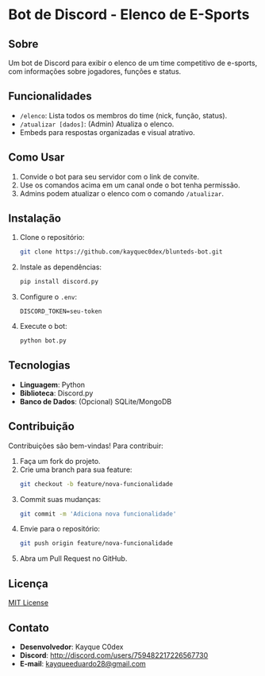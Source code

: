 # Bot de Discord - Elenco de E-Sports

## Sobre
Um bot de Discord para exibir o elenco de um time competitivo de e-sports, com informações sobre jogadores, funções e status.

## Funcionalidades
- `/elenco`: Lista todos os membros do time (nick, função, status).
- `/atualizar [dados]`: (Admin) Atualiza o elenco.
- Embeds para respostas organizadas e visual atrativo.

## Como Usar
1. Convide o bot para seu servidor com o link de convite.
2. Use os comandos acima em um canal onde o bot tenha permissão.
3. Admins podem atualizar o elenco com o comando `/atualizar`.

## Instalação
1. Clone o repositório:
   ```bash
   git clone https://github.com/kayquec0dex/blunteds-bot.git
   ```
2. Instale as dependências:
   ```bash
   pip install discord.py
   ```
3. Configure o `.env`:
   ```
   DISCORD_TOKEN=seu-token
   ```
4. Execute o bot:
   ```bash
   python bot.py
   ```

## Tecnologias
- **Linguagem**: Python
- **Biblioteca**: Discord.py
- **Banco de Dados**: (Opcional) SQLite/MongoDB

## Contribuição
Contribuições são bem-vindas! Para contribuir:
1. Faça um fork do projeto.
2. Crie uma branch para sua feature:
   ```bash
   git checkout -b feature/nova-funcionalidade
   ```
3. Commit suas mudanças:
   ```bash
   git commit -m 'Adiciona nova funcionalidade'
   ```
4. Envie para o repositório:
   ```bash
   git push origin feature/nova-funcionalidade
   ```
5. Abra um Pull Request no GitHub.

## Licença
[MIT License](LICENSE)

## Contato
- **Desenvolvedor**: Kayque C0dex
- **Discord**: http://discord.com/users/759482217226567730
- **E-mail**: kayqueeduardo28@gmail.com
